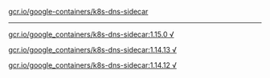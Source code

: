 [gcr.io/google-containers/k8s-dns-sidecar](https://hub.docker.com/r/sqeven/k8s-dns-sidecar/tags/) 

----
[gcr.io/google_containers/k8s-dns-sidecar:1.15.0 √](https://hub.docker.com/r/sqeven/k8s-dns-sidecar/tags/)

[gcr.io/google_containers/k8s-dns-sidecar:1.14.13 √](https://hub.docker.com/r/sqeven/k8s-dns-sidecar/tags/)

[gcr.io/google_containers/k8s-dns-sidecar:1.14.12 √](https://hub.docker.com/r/sqeven/k8s-dns-sidecar/tags/)

